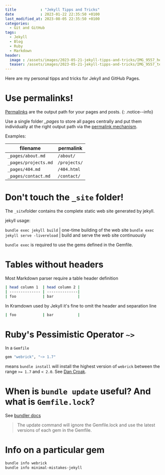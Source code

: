 ```yaml
---
title           : "Jekyll Tipps and Tricks"
date            : 2023-01-22 22:35:50 +0100
last_modified_at: 2023-08-05 22:35:50 +0100
categories:
  - Git and GitHub
tags:
  - Jekyll
  - Blog
  - Ruby
  - Markdown
header:
  image : /assets/images/2023-05-21-jekyll-tipps-and-tricks/IMG_9557_header.jpeg
  teaser: /assets/images/2023-05-21-jekyll-tipps-and-tricks/IMG_9557_teaser.jpeg
---
```


Here are my personal tipps and tricks for Jekyll and GitHub Pages.

<!-- Kommentar -->
<!-- 
  Multi Zeilen Kommentar 
  Zeile 2
-->

# Use permalinks!

[Permalinks](https://jekyllrb.com/docs/permalinks/) are the output path for your pages and posts. 
{: .notice--info}

Use a single folder *_pages* to store all pages centrally and put them individually at the right output path via the [permalink mechanism](https://mmistakes.github.io/minimal-mistakes/docs/pages/).

Examples:

| filename             | permalink    |
| -------------------- | ------------ |
| `_pages/about.md`    | `/about/`    |
| `_pages/projects.md` | `/projects/` |
| `_pages/404.md`      | `/404.html`  |
| `_pages/contact.md`  | `/contact/`  |
  

# Don't touch the `_site` folder!

The `_site`folder contains the complete static web site generated by jekyll.

jekyll usage:

`bundle exec jekyll build` | one-time building of the web site
`bundle exec jekyll serve -livereload` | build and serve the web site continuously

`bundle exec` is required to use the gems defined in the Gemfile.


# Tables without headers

Most Markdown parser require a table header definition

```bash
| head column 1  | head column 2 | 
| -------------- | --------------| 
| foo            | bar           | 
```

In Kramdown used by Jekyll it's fine to omit the header and separation line

```bash
| foo            | bar           | 
```


# Ruby's Pessimistic Operator `~>`

In a `Gemfile`

```bash
gem "webrick", "~> 1.7"
```

means `bundle install` will install the highest version of `webrick` between the range `>= 1.7` and `< 2.0`. See [Dan Croak](https://thoughtbot.com/blog/rubys-pessimistic-operator).



# When is  `bundle update` useful? And what is `Gemfile.lock`?

See [bundler docs](https://bundler.io/v1.13/man/bundle-update.1.html)

> The update command will ignore the Gemfile.lock and use the latest versions of each gem in the Gemfile.


# Info on a particular gem

```bash
bundle info webrick
bundle info minimal-mistakes-jekyll
```